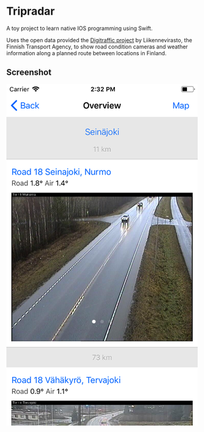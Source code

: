 # Tripradar

A toy project to learn native IOS programming using Swift.

Uses the open data provided the [Digitraffic project](https://www.liikennevirasto.fi/web/en/open-data/digitraffic) by Liikennevirasto, the Finnish Transport Agency, to show road condition cameras and weather information along a planned route between locations in Finland.

## Screenshot
![Screenshot](docs/screenshot.png)